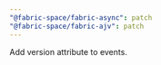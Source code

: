 ```yaml
---
"@fabric-space/fabric-async": patch
"@fabric-space/fabric-ajv": patch
---
```


Add version attribute to events.
